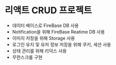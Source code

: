 # 리액트 CRUD 프로젝트

- 데이터 베이스로 FireBase DB 사용 
- Notification을 위해 FireBase Reatime DB 사용
- 이미지 저장을 위해 Storage 사용
- 로그인 유지 및 유저 정보 저장을 위해 쿠키, 세션 사용
- 상태 관리를 위해 리덕스 사용
- 무한스크롤 구현
